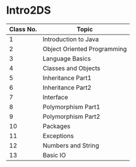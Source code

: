 # Intro2DS

| Class No. |Topic|
|-----------|-----|
| 1         |Introduction to Java|
| 2         |Object Oriented Programming|
| 3         |Language Basics|
| 4         |Classes and Objects|
| 5         |Inheritance Part1|
| 6         |Inheritance Part2|
| 7         |Interface|
| 8         |Polymorphism Part1 |
| 9         |Polymorphism Part2|
| 10        |Packages|
| 11        |Exceptions|
| 12        |Numbers and String|
| 13        |Basic IO|


